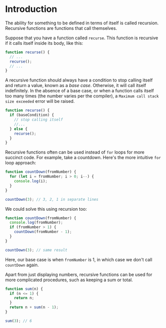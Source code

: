 # Introduction

The ability for something to be defined in terms of itself is called recursion. Recursive functions are functions that call themselves.

Suppose that you have a function called `recurse`. This function is recursive if it calls itself inside its body, like this:

```js
function recurse() {
  // ...
  recurse();
  // ...
}
```

A recursive function should always have a condition to stop calling itself and return a value, known as a _base case_. Otherwise, it will call itself indefinitely. In the absence of a base case, or when a function calls itself too many times (the number varies per the compiler), a `Maximum call stack size exceeded` error will be raised.

```js
function recurse() {
  if (baseCondition) {
    // stop calling itself
    //...
  } else {
    recurse();
  }
}
```

Recursive functions often can be used instead of `for` loops for more succinct code. For example, take a countdown.
Here's the more intuitive `for` loop approach:

```js
function countDown(fromNumber) {
  for (let i = fromNumber; i > 0; i--) {
    console.log(i);
  }
}

countDown(3); // 3, 2, 1 in separate lines
```

We could solve this using recursion too:

```js
function countDown(fromNumber) {
  console.log(fromNumber);
  if (fromNumber > 1) {
    countDown(fromNumber - 1);
  }
}

countDown(3); // same result
```

Here, our base case is when `fromNumber` is 1, in which case we don't call `countDown` again.

Apart from just displaying numbers, recursive functions can be used for more complicated procedures, such as keeping a sum or total.

```js
function sum(n) {
  if (n <= 1) {
    return n;
  }
  return n + sum(n - 1);
}

sum(3); // 6
```
